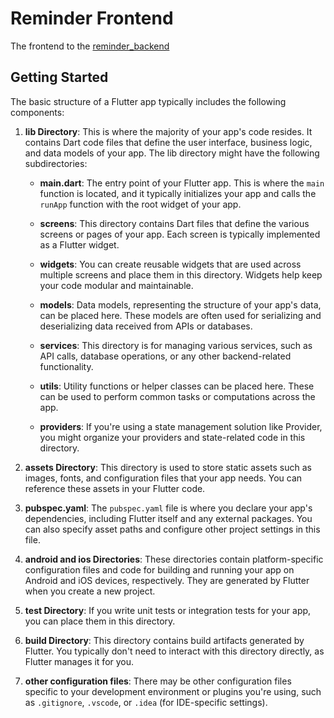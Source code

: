 # Reminder Frontend

The frontend to the [reminder_backend](https://github.com/lucasahli/reminder_backend)

## Getting Started
The basic structure of a Flutter app typically includes the following components:

1. **lib Directory**: This is where the majority of your app's code resides. It contains Dart code files that define the user interface, business logic, and data models of your app. The lib directory might have the following subdirectories:

    - **main.dart**: The entry point of your Flutter app. This is where the `main` function is located, and it typically initializes your app and calls the `runApp` function with the root widget of your app.

    - **screens**: This directory contains Dart files that define the various screens or pages of your app. Each screen is typically implemented as a Flutter widget.

    - **widgets**: You can create reusable widgets that are used across multiple screens and place them in this directory. Widgets help keep your code modular and maintainable.

    - **models**: Data models, representing the structure of your app's data, can be placed here. These models are often used for serializing and deserializing data received from APIs or databases.

    - **services**: This directory is for managing various services, such as API calls, database operations, or any other backend-related functionality.

    - **utils**: Utility functions or helper classes can be placed here. These can be used to perform common tasks or computations across the app.

    - **providers**: If you're using a state management solution like Provider, you might organize your providers and state-related code in this directory.

2. **assets Directory**: This directory is used to store static assets such as images, fonts, and configuration files that your app needs. You can reference these assets in your Flutter code.

3. **pubspec.yaml**: The `pubspec.yaml` file is where you declare your app's dependencies, including Flutter itself and any external packages. You can also specify asset paths and configure other project settings in this file.

4. **android and ios Directories**: These directories contain platform-specific configuration files and code for building and running your app on Android and iOS devices, respectively. They are generated by Flutter when you create a new project.

5. **test Directory**: If you write unit tests or integration tests for your app, you can place them in this directory.

6. **build Directory**: This directory contains build artifacts generated by Flutter. You typically don't need to interact with this directory directly, as Flutter manages it for you.

7. **other configuration files**: There may be other configuration files specific to your development environment or plugins you're using, such as `.gitignore`, `.vscode`, or `.idea` (for IDE-specific settings).